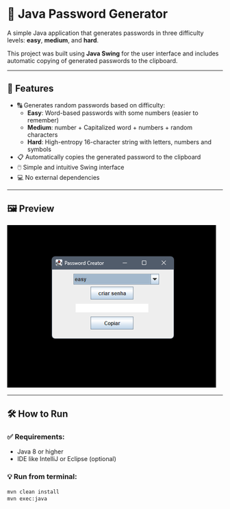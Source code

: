 # 🔐 Java Password Generator

A simple Java application that generates passwords in three difficulty levels: **easy**, **medium**, and **hard**.

This project was built using **Java Swing** for the user interface and includes automatic copying of generated passwords to the clipboard.

---

## 🚀 Features

- 🔠 Generates random passwords based on difficulty:
  - **Easy**: Word-based passwords with some numbers (easier to remember)
  - **Medium**: number + Capitalized word + numbers + random characters
  - **Hard**: High-entropy 16-character string with letters, numbers and symbols
- 📋 Automatically copies the generated password to the clipboard
- 🖱️ Simple and intuitive Swing interface
- 💻 No external dependencies

---

## 🖼️ Preview

![screenshot](src/main/resources/imagem.png)

---

## 🛠️ How to Run

### ✅ Requirements:
- Java 8 or higher
- IDE like IntelliJ or Eclipse (optional)

### 💡 Run from terminal:
```bash
mvn clean install
mvn exec:java 

